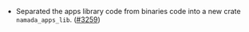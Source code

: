 - Separated the apps library code from binaries code into a new crate
  `namada_apps_lib`. ([\#3259](https://github.com/anoma/namada/pull/3259))